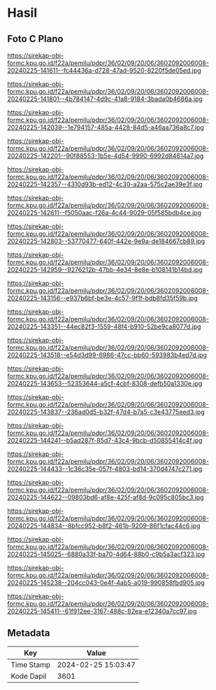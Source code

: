 # Hasil

## Foto C Plano

https://sirekap-obj-formc.kpu.go.id/f22a/pemilu/pdpr/36/02/09/20/06/3602092006008-20240225-141611--fc44436a-d728-47ad-9520-8220f5de05ed.jpg

https://sirekap-obj-formc.kpu.go.id/f22a/pemilu/pdpr/36/02/09/20/06/3602092006008-20240225-141801--4b784147-4d9c-41a8-9184-3bada0b4686a.jpg

https://sirekap-obj-formc.kpu.go.id/f22a/pemilu/pdpr/36/02/09/20/06/3602092006008-20240225-142039--1e794157-485a-4428-84d5-a46aa736a8c7.jpg

https://sirekap-obj-formc.kpu.go.id/f22a/pemilu/pdpr/36/02/09/20/06/3602092006008-20240225-142201--90f88553-1b5e-4d54-9990-6992d84614a7.jpg

https://sirekap-obj-formc.kpu.go.id/f22a/pemilu/pdpr/36/02/09/20/06/3602092006008-20240225-142357--4310d93b-ed12-4c30-a2aa-575c2ae39e3f.jpg

https://sirekap-obj-formc.kpu.go.id/f22a/pemilu/pdpr/36/02/09/20/06/3602092006008-20240225-142611--f5050aac-f26a-4c44-9029-05f585bdb4ce.jpg

https://sirekap-obj-formc.kpu.go.id/f22a/pemilu/pdpr/36/02/09/20/06/3602092006008-20240225-142803--53770477-640f-442e-9e9a-de184667cb89.jpg

https://sirekap-obj-formc.kpu.go.id/f22a/pemilu/pdpr/36/02/09/20/06/3602092006008-20240225-142959--9276212b-47bb-4e34-8e8e-b108141b14bd.jpg

https://sirekap-obj-formc.kpu.go.id/f22a/pemilu/pdpr/36/02/09/20/06/3602092006008-20240225-143156--e937b6bf-be3e-4c57-9f1f-bdb8fd35f59b.jpg

https://sirekap-obj-formc.kpu.go.id/f22a/pemilu/pdpr/36/02/09/20/06/3602092006008-20240225-143351--44ec82f3-1559-48f4-b910-52be9ca8077d.jpg

https://sirekap-obj-formc.kpu.go.id/f22a/pemilu/pdpr/36/02/09/20/06/3602092006008-20240225-143518--e54d3d99-6986-47cc-bb60-593983b4ed7d.jpg

https://sirekap-obj-formc.kpu.go.id/f22a/pemilu/pdpr/36/02/09/20/06/3602092006008-20240225-143653--52353644-a5cf-4cbf-8308-defb50a1330e.jpg

https://sirekap-obj-formc.kpu.go.id/f22a/pemilu/pdpr/36/02/09/20/06/3602092006008-20240225-143837--236ad0d5-b32f-47d4-b7a5-c3e43775eed3.jpg

https://sirekap-obj-formc.kpu.go.id/f22a/pemilu/pdpr/36/02/09/20/06/3602092006008-20240225-144241--b5ad287f-85d7-43c4-9bcb-d50855414c4f.jpg

https://sirekap-obj-formc.kpu.go.id/f22a/pemilu/pdpr/36/02/09/20/06/3602092006008-20240225-144433--1c36c35e-057f-4803-bd14-370d4747c271.jpg

https://sirekap-obj-formc.kpu.go.id/f22a/pemilu/pdpr/36/02/09/20/06/3602092006008-20240225-144622--09803bd6-af8e-425f-af8d-9c095c805bc3.jpg

https://sirekap-obj-formc.kpu.go.id/f22a/pemilu/pdpr/36/02/09/20/06/3602092006008-20240225-144834--8bfcc952-b8f2-461b-9209-86f1cfac44c6.jpg

https://sirekap-obj-formc.kpu.go.id/f22a/pemilu/pdpr/36/02/09/20/06/3602092006008-20240225-145025--6880a33f-ba70-4d64-88b0-c9b5a3acf323.jpg

https://sirekap-obj-formc.kpu.go.id/f22a/pemilu/pdpr/36/02/09/20/06/3602092006008-20240225-145238--204cc043-0e4f-4ab5-a019-990858fbd905.jpg

https://sirekap-obj-formc.kpu.go.id/f22a/pemilu/pdpr/36/02/09/20/06/3602092006008-20240225-145411--61f912ee-3167-488c-82ea-e12340a7cc97.jpg


## Metadata

| Key        | Value               |
| ---------- | ------------------- |
| Time Stamp | 2024-02-25 15:03:47 |
| Kode Dapil | 3601                |



